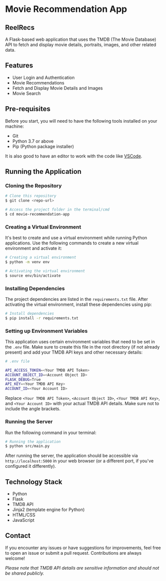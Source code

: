 # Movie Recommendation App

## ReelRecs

A Flask-based web application that uses the TMDB (The Movie Database) API to fetch and display movie details, portraits, images, and other related data.

## Features

- User Login and Authentication
- Movie Recommendations
- Fetch and Display Movie Details and Images
- Movie Search

## Pre-requisites

Before you start, you will need to have the following tools installed on your machine:

- Git
- Python 3.7 or above
- Pip (Python package installer)

It is also good to have an editor to work with the code like [VSCode](https://code.visualstudio.com/).

## Running the Application

### Cloning the Repository

``` bash
# Clone this repository 
$ git clone <repo-url>  

# Access the project folder in the terminal/cmd
$ cd movie-recommendation-app
```

### Creating a Virtual Environment

It's best to create and use a virtual environment while running Python applications. Use the following commands to create a new virtual environment and activate it:

``` bash
# Creating a virtual environment 
$ python -m venv env  

# Activating the virtual environment 
$ source env/bin/activate
```

### Installing Dependencies

The project dependencies are listed in the `requirements.txt` file. After activating the virtual environment, install these dependencies using pip:

``` bash
# Install dependencies
$ pip install -r requirements.txt
```

### Setting up Environment Variables

This application uses certain environment variables that need to be set in the `.env` file. Make sure to create this file in the root directory (if not already present) and add your TMDB API keys and other necessary details:

``` bash
# .env file  

API_ACCESS_TOKEN=<Your TMDB API Token> 
ACCOUNT_OBJECT_ID=<Account Object ID> 
FLASK_DEBUG=True 
API_KEY=<Your TMDB API Key> 
ACCOUNT_ID=<Your Account ID>
```

Replace `<Your TMDB API Token>`, `<Account Object ID>`, `<Your TMDB API Key>`, and `<Your Account ID>` with your actual TMDB API details. Make sure not to include the angle brackets.

### Running the Server

Run the following command in your terminal:

``` bash
# Running the application
$ python src/main.py
```

After running the server, the application should be accessible via `http://localhost:5000` in your web browser (or a different port, if you've configured it differently).

## Technology Stack

- Python
- Flask
- TMDB API
- Jinja2 (template engine for Python)
- HTML/CSS
- JavaScript

## Contact

If you encounter any issues or have suggestions for improvements, feel free to open an issue or submit a pull request. Contributions are always welcome!

_Please note that TMDB API details are sensitive information and should not be shared publicly._

